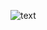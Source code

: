 ![text](https://media0.giphy.com/media/v1.Y2lkPTc5MGI3NjExdTRkYWpxZHowaWg0YzVibGVvYTNyZXB0b3Y1aWh0M2wxdHM4bm9jeCZlcD12MV9pbnRlcm5hbF9naWZfYnlfaWQmY3Q9Zw/xTiN0L7EW5trfOvEk0/giphy.gif)
